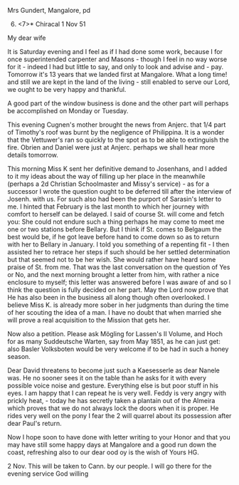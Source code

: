 Mrs Gundert, Mangalore, pd

6. <7>* Chiracal 1 Nov 51

My dear wife

It is Saturday evening and I feel as if I had done some work, because I for once superintended carpenter and Masons - though I feel in no way worse for it - indeed I had but little to say, and only to look and advise and - pay. Tomorrow it's 13 years that we landed first at Mangalore. What a long time! and still we are kept in the land of the living - still enabled to serve our Lord, we ought to be very happy and thankful.

A good part of the window business is done and the other part will perhaps be accomplished on Monday or Tuesday.

This evening Cugnen's mother brought the news from Anjerc. that 1/4 part of Timothy's roof was burnt by the negligence of Philippina. It is a wonder that the Vettuwer's ran so quickly to the spot as to be able to extinguish the fire. Obrien and Daniel were just at Anjerc. perhaps we shall hear more details tomorrow.

This morning Miss K sent her definitive demand to Josenhans, and I added to it my ideas about the way of filling up her place in the meanwhile (perhaps a 2d Christian Schoolmaster and Missy's service) - as for a successor I wrote the question ought to be deferred till after the interview of Josenh. with us. For such also had been the purport of Sarasin's letter to me. I hinted that February is the last month to which her journey with comfort to herself can be delayed. I said of course St. will come and fetch you: She could not endure such a thing perhaps he may come to meet me one or two stations before Bellary. But I think if St. comes to Belgaum the best would be, if he got leave before hand to come down so as to return with her to Bellary in January. I told you something of a repenting fit - I then assisted her to retrace her steps if such should be her settled determination but that seemed not to be her wish. She would rather have heard some praise of St. from me. That was the last conversation on the question of Yes or No, and the next morning brought a letter from him, with rather a nice enclosure to myself; this letter was answered before I was aware of and so I think the question is fully decided on her part. May the Lord now prove that He has also been in the business all along though often overlooked. I believe Miss K. is already more sober in her judgments than during the time of her scouting the idea of a man. I have no doubt that when married she will prove a real acquisition to the Mission that gets her.

Now also a petition. Please ask Mögling for Lassen's II Volume, and Hoch for as many Suddeutsche Warten, say from May 1851, as he can just get: also Basler Volksboten would be very welcome if to be had in such a honey season.

Dear David threatens to become just such a Kaesesserle as dear Nanele was. He no sooner sees it on the table than he asks for it with every possible voice noise and gesture. Everything else is but poor stuff in his eyes. I am happy that I can repeat he is very well. Feddy is very angry with prickly heat, - today he has secretly taken a plantain out of the Almeira which proves that we do not always lock the doors when it is proper. He rides very well on the pony I fear the 2 will quarrel about its possession after dear Paul's return.

Now I hope soon to have done with letter writing to your Honor and that you may have still some happy days at Mangalore and a good run down the coast, refreshing also to our dear ood oy is the wish of
 Yours HG.

2 Nov. This will be taken to Cann. by our people. I will go there for the evening service God willing

